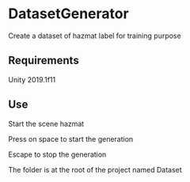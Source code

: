 # DatasetGenerator
Create a dataset of hazmat label for training purpose

## Requirements

Unity 2019.1f11

## Use

Start the scene hazmat

Press on space to start the generation

Escape to stop the generation

The folder is at the root of the project named Dataset

